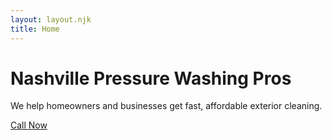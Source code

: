 ```yaml
---
layout: layout.njk
title: Home
---
```


# Nashville Pressure Washing Pros

We help homeowners and businesses get fast, affordable exterior cleaning.

[Call Now](tel:+16155550123)
